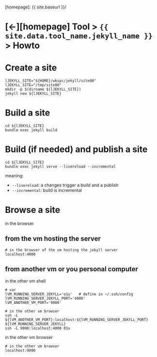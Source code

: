 ---
---


[//]: #(Reference)
[homepage]:   {{ site.baseurl }}/

# [&larr;][homepage] Tool > `{{ site.data.tool_name.jekyll_name }}` > Howto

# Create a site
```shell
lJEKYLL_SITE="${HOME}/wkspc/jekyll/site00"
lJEKYLL_SITE="/tmp/site00"
mkdir -p $(dirname ${lJEKYLL_SITE})
jekyll new ${lJEKYLL_SITE} 
``` 

# Build a site
```shell
cd ${lJEKYLL_SITE}
bundle exec jekyll build
``` 

# Build (if needed) and publish a site
```shell
cd ${lJEKYLL_SITE}
bundle exec jekyll serve --livereload --incremental
``` 
meaning:
- `--livereload`:  a changes trigger a build and a publish
- `--incremental`: build is incremental


# Browse a site
in the browser
## from the vm hosting the server
```shell
# in the browser of the vm hosting the jekyll server
localhost:4000
```

## from another vm or you personal computer
in the other vm shell
```shell
# var
lVM_RUNNING_SERVER_JEKYLL='o1u'   # define in ~/.ssh/config
lVM_RUNNING_SERVER_JEKYLL_PORT='4000'
lVM_ANOTHER_VM_PORT='9000'

# in the other vm browser
ssh -L ${lVM_ANOTHER_VM_PORT}:localhost:${lVM_RUNNING_SERVER_JEKYLL_PORT} ${lVM_RUNNING_SERVER_JEKYLL}
ssh -L 9000:localhost:4000 01u

```
in the other vm browser
```shell
# in the other vm browser
localhost:9000
``` 
